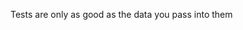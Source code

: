 <!--
id: 396255684
link: http://kevinisom.info/post/396255684/tests-are-only-as-good-as-the-data-you-pass-into
slug: tests-are-only-as-good-as-the-data-you-pass-into
date: Thu Feb 18 2010 20:48:20 GMT+1300 (NZDT)
raw: {"blog_name":"kevinisom","id":396255684,"post_url":"http://kevinisom.info/post/396255684/tests-are-only-as-good-as-the-data-you-pass-into","slug":"tests-are-only-as-good-as-the-data-you-pass-into","type":"text","date":"2010-02-18 07:48:20 GMT","timestamp":1266479300,"state":"published","format":"html","reblog_key":"xbX9PB6y","tags":[],"short_url":"http://tmblr.co/Zw68YyNdc74","highlighted":[],"feed_item":"http://twitter.com/kev_nz/statuses/9271633664","from_feed_id":"650289","note_count":0,"title":null,"body":"<p>Tests are only as good as the data you pass into them</p>"}
publish: 2010-02-018
tags: 
title: null
-->


Tests are only as good as the data you pass into them


